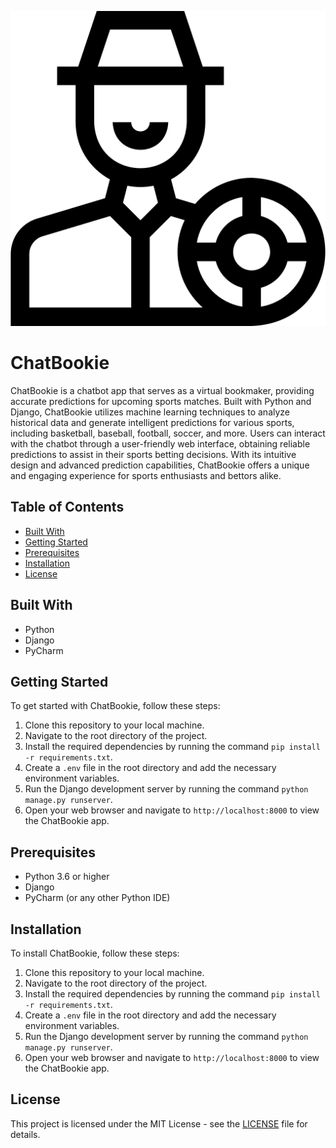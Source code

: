 <p align="center">
  <img src="misc/bookie.png" alt="Image Description">
</p>

# ChatBookie

ChatBookie is a chatbot app that serves as a virtual bookmaker, providing accurate predictions for upcoming sports matches. Built with Python and Django, ChatBookie utilizes machine learning techniques to analyze historical data and generate intelligent predictions for various sports, including basketball, baseball, football, soccer, and more. Users can interact with the chatbot through a user-friendly web interface, obtaining reliable predictions to assist in their sports betting decisions. With its intuitive design and advanced prediction capabilities, ChatBookie offers a unique and engaging experience for sports enthusiasts and bettors alike.

## Table of Contents

- [Built With](#built-with)
- [Getting Started](#getting-started)
- [Prerequisites](#prerequisites)
- [Installation](#installation)
- [License](#license)

## Built With

- Python
- Django
- PyCharm

## Getting Started

To get started with ChatBookie, follow these steps:

1. Clone this repository to your local machine.
2. Navigate to the root directory of the project.
3. Install the required dependencies by running the command `pip install -r requirements.txt`.
4. Create a `.env` file in the root directory and add the necessary environment variables.
5. Run the Django development server by running the command `python manage.py runserver`.
6. Open your web browser and navigate to `http://localhost:8000` to view the ChatBookie app.

## Prerequisites

- Python 3.6 or higher
- Django
- PyCharm (or any other Python IDE)

## Installation

To install ChatBookie, follow these steps:

1. Clone this repository to your local machine.
2. Navigate to the root directory of the project.
3. Install the required dependencies by running the command `pip install -r requirements.txt`.
4. Create a `.env` file in the root directory and add the necessary environment variables.
5. Run the Django development server by running the command `python manage.py runserver`.
6. Open your web browser and navigate to `http://localhost:8000` to view the ChatBookie app.

## License

This project is licensed under the MIT License - see the [LICENSE](LICENSE) file for details.
